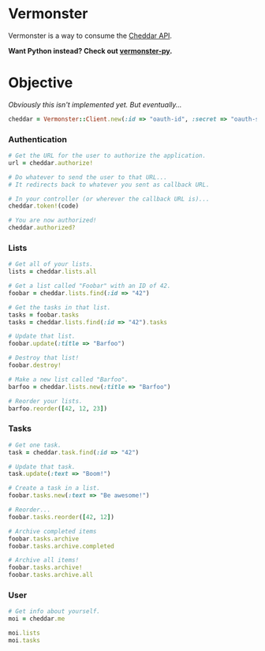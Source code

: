 # Vermonster

Vermonster is a way to consume the [Cheddar API](https://cheddarapp.com/developer).

**Want Python instead? Check out [vermonster-py](https://github.com/jpennell/vermonster-py).**

# Objective

_Obviously this isn't implemented yet. But eventually..._

``` ruby
cheddar = Vermonster::Client.new(:id => "oauth-id", :secret => "oauth-secret")
```


### Authentication

``` ruby
# Get the URL for the user to authorize the application.
url = cheddar.authorize!

# Do whatever to send the user to that URL...
# It redirects back to whatever you sent as callback URL.

# In your controller (or wherever the callback URL is)...
cheddar.token!(code)

# You are now authorized!
cheddar.authorized?
```


### Lists

``` ruby
# Get all of your lists.
lists = cheddar.lists.all

# Get a list called "Foobar" with an ID of 42.
foobar = cheddar.lists.find(:id => "42")

# Get the tasks in that list.
tasks = foobar.tasks
tasks = cheddar.lists.find(:id => "42").tasks

# Update that list.
foobar.update(:title => "Barfoo")

# Destroy that list!
foobar.destroy!

# Make a new list called "Barfoo".
barfoo = cheddar.lists.new(:title => "Barfoo")

# Reorder your lists.
barfoo.reorder([42, 12, 23])
```


### Tasks

``` ruby
# Get one task.
task = cheddar.task.find(:id => "42")

# Update that task.
task.update(:text => "Boom!")

# Create a task in a list.
foobar.tasks.new(:text => "Be awesome!")

# Reorder...
foobar.tasks.reorder([42, 12])

# Archive completed items
foobar.tasks.archive
foobar.tasks.archive.completed

# Archive all items!
foobar.tasks.archive!
foobar.tasks.archive.all
```


### User

``` ruby
# Get info about yourself.
moi = cheddar.me

moi.lists
moi.tasks
```
